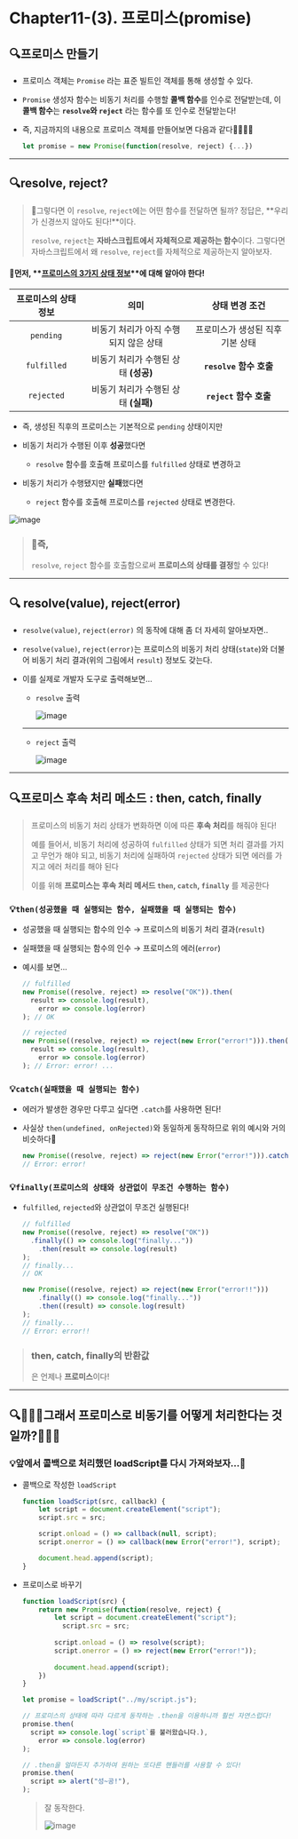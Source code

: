 # Chapter11-(3). 프로미스(promise)

## 🔍프로미스 만들기

- 프로미스 객체는  `Promise` 라는 표준 빌트인 객체를 통해 생성할 수 있다.

- `Promise` 생성자 함수는 비동기 처리를 수행할 **콜백 함수**를 인수로 전달받는데, 
  이 **콜백 함수**는 **`resolve`와 `reject`** 라는 함수를 또 인수로 전달받는다!

- 즉, 지금까지의 내용으로 프로미스 객체를 만들어보면 다음과 같다👏🏻👏🏻

  ```js
  let promise = new Promise(function(resolve, reject) {...})
  ```

---

## 🔍resolve, reject?

> 🤔그렇다면 이 `resolve`, `reject`에는 어떤 함수를 전달하면 될까?
> 정답은, **우리가 신경쓰지 않아도 된다!**이다.
>
> `resolve`, `reject`는 **자바스크립트에서 자체적으로 제공하는 함수**이다.
> 그렇다면 자바스크립트에서 왜 `resolve`, `reject`를 자체적으로 제공하는지 알아보자.

#### 📌먼저, **<u>프로미스의 3가지 상태 정보</u>**에 대해 알아야 한다!

| 프로미스의 상태 정보 |                 의미                  |          상태 변경 조건          |
| :------------------: | :-----------------------------------: | :------------------------------: |
|      `pending`       | 비동기 처리가 아직 수행되지 않은 상태 | 프로미스가 생성된 직후 기본 상태 |
|     `fulfilled`      | 비동기 처리가 수행된 상태 **(성공)**  |     **`resolve` 함수 호출**      |
|      `rejected`      | 비동기 처리가 수행된 상태 **(실패)**  |      **`reject` 함수 호출**      |

- 즉, 생성된 직후의 프로미스는 기본적으로 `pending` 상태이지만

- 비동기 처리가 수행된 이후 **성공**했다면
  - `resolve` 함수를 호출해 프로미스를 `fulfilled` 상태로 변경하고
- 비동기 처리가 수행됐지만 **실패**했다면
  - `reject` 함수를 호출해 프로미스를 `rejected` 상태로 변경한다.

 ![image](https://user-images.githubusercontent.com/67737432/128383270-02f242b8-2da5-437b-bb36-389510109006.png)

> ### 🙂즉,
>
> `resolve`, `reject` 함수를 호출함으로써 **프로미스의 상태를 결정**할 수 있다!

---

## 🔍 resolve(value), reject(error)

-  `resolve(value)`, `reject(error)` 의 동작에 대해 좀 더 자세히 알아보자면..

-  `resolve(value)`, `reject(error)`는 프로미스의 비동기 처리 상태(`state`)와 더불어 
  비동기 처리 결과(위의 그림에서 `result`) 정보도 갖는다. 

- 이를 실제로 개발자 도구로 출력해보면...

  - `resolve` 출력

    ![image](https://user-images.githubusercontent.com/67737432/128386688-cd14600c-58b0-41e6-ae86-bb8f935daba7.png)

  ---

  - `reject` 출력

    ![image](https://user-images.githubusercontent.com/67737432/128388141-cfb25d4d-60b5-4b08-b34f-d6af471b9464.png)



---

## 🔍프로미스 후속 처리 메소드 : then, catch, finally

> 프로미스의 비동기 처리 상태가 변화하면 이에 따른 **후속 처리**를 해줘야 된다!
>
> 예를 들어서, 비동기 처리에 성공하여 `fulfilled` 상태가 되면 처리 결과를 가지고 무언가 해야 되고,
> 비동기 처리에 실패하여 `rejected` 상태가 되면 에러를 가지고 에러 처리를 해야 된다
>
> 이를 위해 **프로미스는 후속 처리 메서드 `then`, `catch`, `finally`** 를 제공한다

### 💡`then(성공했을 때 실행되는 함수, 실패했을 때 실행되는 함수)`

- 성공했을 때 실행되는 함수의 인수 → 프로미스의 비동기 처리 결과(`result`)

- 실패했을 때 실행되는 함수의 인수 → 프로미스의 에러(`error`)

- 예시를 보면...

  ```js
  // fulfilled
  new Promise((resolve, reject) => resolve("OK")).then(
  	result => console.log(result),
      error => console.log(error)
  ); // OK
  ```

  ```js
  // rejected
  new Promise((resolve, reject) => reject(new Error("error!"))).then(
  	result => console.log(result),
      error => console.log(error)
  ); // Error: error! ...
  ```



### 💡`catch(실패했을 때 실행되는 함수)`

- 에러가 발생한 경우만 다루고 싶다면 `.catch`를 사용하면 된다!

- 사실상 `then(undefined, onRejected)`와 동일하게 동작하므로 위의 예시와 거의 비슷하다🤗

  ```js
  new Promise((resolve, reject) => reject(new Error("error!"))).catch((error) => console.log(error));
  // Error: error!
  ```



### 💡`finally(프로미스의 상태와 상관없이 무조건 수행하는 함수)`

- `fulfilled`, `rejected`와 상관없이 무조건 실행된다!

  ```js
  // fulfilled
  new Promise((resolve, reject) => resolve("OK"))
  	.finally(() => console.log("finally..."))
      .then(result => console.log(result)
  );
  // finally...
  // OK
  ```

  ```js
  new Promise((resolve, reject) => reject(new Error("error!!")))
      .finally(() => console.log("finally..."))
      .then((result) => console.log(result)
  );
  // finally...
  // Error: error!!
  ```




> ### then, catch, finally의 반환값
>
> 은 언제나 **프로미스**이다!



---

## 🔍🤷🏻‍♂️그래서 프로미스로 비동기를 어떻게 처리한다는 것일까?🤷🏻‍♀️

### 💡앞에서 콜백으로 처리했던 loadScript를 다시 가져와보자...🤔

- 콜백으로 작성한 `loadScript`

	```js
	function loadScript(src, callback) {
	    let script = document.createElement("script");
	    script.src = src;

	    script.onload = () => callback(null, script);
	    script.onerror = () => callback(new Error("error!"), script);

	    document.head.append(script);
	}


- 프로미스로 바꾸기

  ```js
  function loadScript(src) {
      return new Promise(function(resolve, reject) {
          let script = document.createElement("script");
    		script.src = src;
          
          script.onload = () => resolve(script);
          script.onerror = () => reject(new Error("error!"));
          
          document.head.append(script);
      })
  }
  
  let promise = loadScript("../my/script.js");
  
  // 프로미스의 상태에 따라 다르게 동작하는 .then을 이용하니까 훨씬 자연스럽다!
  promise.then(
  	script => console.log(`script`를 불러왔습니다.),
      error => console.log(error)
  );
  
  // .then을 얼마든지 추가하여 원하는 또다른 핸들러를 사용할 수 있다!
  promise.then(
  	script => alert("성~공!"),
  );
  ```

  > 잘 동작한다.
  >
  > ![image](https://user-images.githubusercontent.com/67737432/128393219-005ce192-cfbe-44eb-8221-acde0f0a6440.png)

